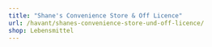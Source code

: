 ```yaml
---
title: "Shane's Convenience Store & Off Licence"
url: /havant/shanes-convenience-store-und-off-licence/
shop: Lebensmittel
---
```

